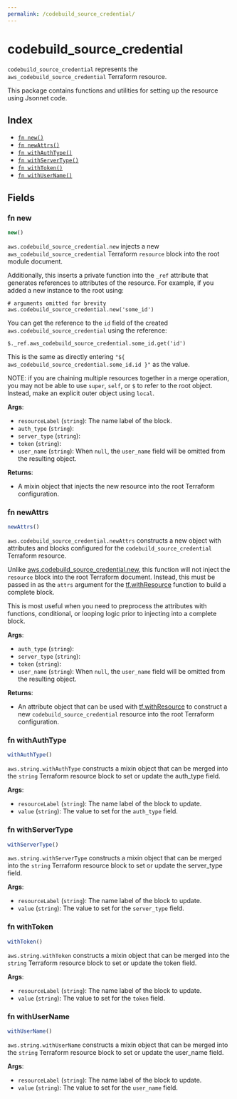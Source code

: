 ```yaml
---
permalink: /codebuild_source_credential/
---
```


# codebuild_source_credential

`codebuild_source_credential` represents the `aws_codebuild_source_credential` Terraform resource.



This package contains functions and utilities for setting up the resource using Jsonnet code.


## Index

* [`fn new()`](#fn-new)
* [`fn newAttrs()`](#fn-newattrs)
* [`fn withAuthType()`](#fn-withauthtype)
* [`fn withServerType()`](#fn-withservertype)
* [`fn withToken()`](#fn-withtoken)
* [`fn withUserName()`](#fn-withusername)

## Fields

### fn new

```ts
new()
```


`aws.codebuild_source_credential.new` injects a new `aws_codebuild_source_credential` Terraform `resource`
block into the root module document.

Additionally, this inserts a private function into the `_ref` attribute that generates references to attributes of the
resource. For example, if you added a new instance to the root using:

    # arguments omitted for brevity
    aws.codebuild_source_credential.new('some_id')

You can get the reference to the `id` field of the created `aws.codebuild_source_credential` using the reference:

    $._ref.aws_codebuild_source_credential.some_id.get('id')

This is the same as directly entering `"${ aws_codebuild_source_credential.some_id.id }"` as the value.

NOTE: if you are chaining multiple resources together in a merge operation, you may not be able to use `super`, `self`,
or `$` to refer to the root object. Instead, make an explicit outer object using `local`.

**Args**:
  - `resourceLabel` (`string`): The name label of the block.
  - `auth_type` (`string`): 
  - `server_type` (`string`): 
  - `token` (`string`): 
  - `user_name` (`string`):  When `null`, the `user_name` field will be omitted from the resulting object.

**Returns**:
- A mixin object that injects the new resource into the root Terraform configuration.


### fn newAttrs

```ts
newAttrs()
```


`aws.codebuild_source_credential.newAttrs` constructs a new object with attributes and blocks configured for the `codebuild_source_credential`
Terraform resource.

Unlike [aws.codebuild_source_credential.new](#fn-codebuildsourcecredentialnew), this function will not inject the `resource`
block into the root Terraform document. Instead, this must be passed in as the `attrs` argument for the
[tf.withResource](https://github.com/tf-libsonnet/core/tree/main/docs#fn-withresource) function to build a complete block.

This is most useful when you need to preprocess the attributes with functions, conditional, or looping logic prior to
injecting into a complete block.

**Args**:
  - `auth_type` (`string`): 
  - `server_type` (`string`): 
  - `token` (`string`): 
  - `user_name` (`string`):  When `null`, the `user_name` field will be omitted from the resulting object.

**Returns**:
  - An attribute object that can be used with [tf.withResource](https://github.com/tf-libsonnet/core/tree/main/docs#fn-withresource) to construct a new `codebuild_source_credential` resource into the root Terraform configuration.


### fn withAuthType

```ts
withAuthType()
```

`aws.string.withAuthType` constructs a mixin object that can be merged into the `string`
Terraform resource block to set or update the auth_type field.



**Args**:
  - `resourceLabel` (`string`): The name label of the block to update.
  - `value` (`string`): The value to set for the `auth_type` field.


### fn withServerType

```ts
withServerType()
```

`aws.string.withServerType` constructs a mixin object that can be merged into the `string`
Terraform resource block to set or update the server_type field.



**Args**:
  - `resourceLabel` (`string`): The name label of the block to update.
  - `value` (`string`): The value to set for the `server_type` field.


### fn withToken

```ts
withToken()
```

`aws.string.withToken` constructs a mixin object that can be merged into the `string`
Terraform resource block to set or update the token field.



**Args**:
  - `resourceLabel` (`string`): The name label of the block to update.
  - `value` (`string`): The value to set for the `token` field.


### fn withUserName

```ts
withUserName()
```

`aws.string.withUserName` constructs a mixin object that can be merged into the `string`
Terraform resource block to set or update the user_name field.



**Args**:
  - `resourceLabel` (`string`): The name label of the block to update.
  - `value` (`string`): The value to set for the `user_name` field.
